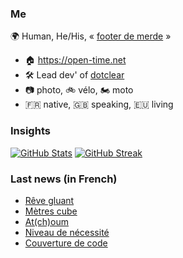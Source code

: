 ### Me

🌍 Human, He/His, « [footer de merde](https://open-time.net/post/2013/07/17/La-veritable-histoire-du-Footer-de-merde-) » 
* 🏠 https://open-time.net 
* 🛠️ Lead dev' of [dotclear](https://git.dotclear.org/dev/dotclear)
* 📷 photo, 🚲 vélo, 🏍️ moto 
* 🇫🇷 native, 🇬🇧 speaking, 🇪🇺 living

### Insights

[![GitHub Stats](https://github-readme-stats.vercel.app/api?username=franck-paul)](https://github.com/franck-paul)
[![GitHub Streak](https://github-readme-streak-stats.herokuapp.com?user=franck-paul)](https://git.io/streak-stats)

### Last news (in French)

<!-- BLOG-POST-LIST:START -->
- [Rêve gluant](https://open-time.net/post/2023/03/13/Reve-gluant)
- [Mètres cube](https://open-time.net/post/2023/03/12/Metres-cube)
- [At&lpar;ch&rpar;oum](https://open-time.net/post/2023/03/11/Atchoum)
- [Niveau de nécessité](https://open-time.net/post/2023/03/10/Niveau-de-necessite)
- [Couverture de code](https://open-time.net/post/2023/03/09/Couverture-de-code)
<!-- BLOG-POST-LIST:END -->
